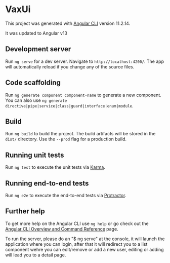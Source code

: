 # VaxUi

This project was generated with [Angular CLI](https://github.com/angular/angular-cli) version 11.2.14.

It was updated to Angular v13

## Development server

Run `ng serve` for a dev server. Navigate to `http://localhost:4200/`. The app will automatically reload if you change any of the source files.

## Code scaffolding

Run `ng generate component component-name` to generate a new component. You can also use `ng generate directive|pipe|service|class|guard|interface|enum|module`.

## Build

Run `ng build` to build the project. The build artifacts will be stored in the `dist/` directory. Use the `--prod` flag for a production build.

## Running unit tests

Run `ng test` to execute the unit tests via [Karma](https://karma-runner.github.io).

## Running end-to-end tests

Run `ng e2e` to execute the end-to-end tests via [Protractor](http://www.protractortest.org/).

## Further help

To get more help on the Angular CLI use `ng help` or go check out the [Angular CLI Overview and Command Reference](https://angular.io/cli) page.



To run the server, please do an "$ ng serve" at the console, it will launch the application where you can login, after that it will redirect you to a list component wehre you can edit/remove or add a new user, editing or adding will lead you to a detail page.
